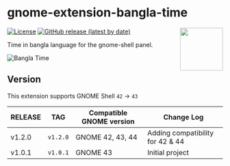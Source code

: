 # gnome-extension-bangla-time

[<img src="https://pbs.twimg.com/media/D6s8OS2U8AAaLNQ.png" height="100" align="right">](https://extensions.gnome.org/extension/6334/bangla-time/)

[![License](https://img.shields.io/github/license/hurutta/gnome-extension-bangla-time.svg)](https://github.com/hurutta/gnome-extension-bangla-time/blob/main/LICENSE)
[![GitHub release (latest by date)](https://img.shields.io/github/v/tag/hurutta/gnome-extension-bangla-time)](https://github.com/hurutta/gnome-extension-bangla-time/releases/latest)

Time in bangla language for the gnome-shell panel.

![Bangla Time](https://extensions.gnome.org/extension-data/screenshots/screenshot_6334.png)

## Version

This extension supports GNOME Shell `42` -> `43`

|RELEASE              |TAG        |Compatible GNOME version|Change Log            |
|---------------------|:---------:|------------------------|----------------------|
| v1.2.0              |  `v1.2.0` | GNOME 42, 43, 44       | Adding compatibility for 42 & 44 |
| v1.0.1              |  `v1.0.1` | GNOME 43               | Initial project      |
